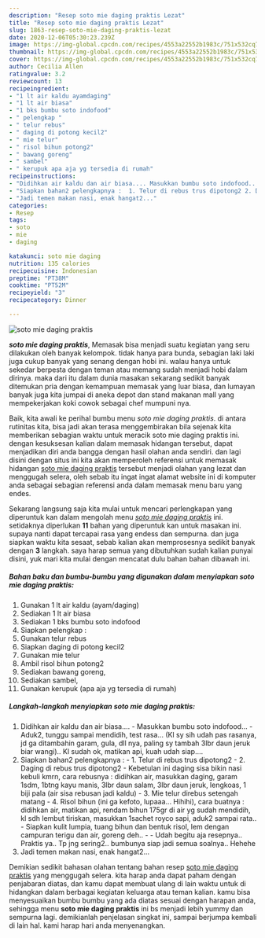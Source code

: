 ```yaml
---
description: "Resep soto mie daging praktis Lezat"
title: "Resep soto mie daging praktis Lezat"
slug: 1863-resep-soto-mie-daging-praktis-lezat
date: 2020-12-06T05:30:23.239Z
image: https://img-global.cpcdn.com/recipes/4553a22552b1983c/751x532cq70/soto-mie-daging-praktis-foto-resep-utama.jpg
thumbnail: https://img-global.cpcdn.com/recipes/4553a22552b1983c/751x532cq70/soto-mie-daging-praktis-foto-resep-utama.jpg
cover: https://img-global.cpcdn.com/recipes/4553a22552b1983c/751x532cq70/soto-mie-daging-praktis-foto-resep-utama.jpg
author: Cecilia Allen
ratingvalue: 3.2
reviewcount: 13
recipeingredient:
- "1 lt air kaldu ayamdaging"
- "1 lt air biasa"
- "1 bks bumbu soto indofood"
- " pelengkap "
- " telur rebus"
- " daging di potong kecil2"
- " mie telur"
- " risol bihun potong2"
- " bawang goreng"
- " sambel"
- " kerupuk apa aja yg tersedia di rumah"
recipeinstructions:
- "Didihkan air kaldu dan air biasa.... Masukkan bumbu soto indofood...  Aduk2, tunggu sampai mendidih, test rasa... (Kl sy sih udah pas rasanya, jd ga ditambahin garam, gula, dll nya, paling sy tambah 3lbr daun jeruk biar wangi).. Kl sudah ok, matikan api, kuah udah siap...."
- "Siapkan bahan2 pelengkapnya :  1. Telur di rebus trus dipotong2 2. Daging di rebus trus dipotong2 Kebetulan ini daging sisa bikin nasi kebuli kmrn, cara rebusnya : didihkan air, masukkan daging, garam 1sdm, 1btng kayu manis, 3lbr daun salam, 3lbr daun jeruk, lengkoas, 1 biji pala (air sisa rebusan jadi kaldu) 3. Mie telur direbus setengah matang 4. Risol bihun (ini ga kefoto, lupaaa... Hihihi), cara buatnya : didihkan air, matikan api, rendam bihun 175gr di air yg sudah mendidih, kl sdh lembut tiriskan, masukkan 1sachet royco sapi, aduk2 sampai rata.. Siapkan kulit lumpia, tuang bihun dan bentuk risol, lem dengan campuran terigu dan air, goreng deh..  Udah begitu aja resepnya.. Praktis ya.. Tp jng sering2..  bumbunya siap jadi semua soalnya.. Hehehe"
- "Jadi temen makan nasi, enak hangat2..."
categories:
- Resep
tags:
- soto
- mie
- daging

katakunci: soto mie daging 
nutrition: 135 calories
recipecuisine: Indonesian
preptime: "PT38M"
cooktime: "PT52M"
recipeyield: "3"
recipecategory: Dinner

---
```



![soto mie daging praktis](https://img-global.cpcdn.com/recipes/4553a22552b1983c/751x532cq70/soto-mie-daging-praktis-foto-resep-utama.jpg)

<b><i>soto mie daging praktis</i></b>, Memasak bisa menjadi suatu kegiatan yang seru dilakukan oleh banyak kelompok. tidak hanya para bunda, sebagian laki laki juga cukup banyak yang senang dengan hobi ini. walau hanya untuk sekedar berpesta dengan teman atau memang sudah menjadi hobi dalam dirinya. maka dari itu dalam dunia masakan sekarang sedikit banyak ditemukan pria dengan kemampuan memasak yang luar biasa, dan lumayan banyak juga kita jumpai di aneka depot dan stand makanan mall yang mempekerjakan koki cowok sebagai chef mumpuni nya.



Baik, kita awali ke perihal bumbu menu <i>soto mie daging praktis</i>. di antara rutinitas kita, bisa jadi akan terasa menggembirakan bila sejenak kita memberikan sebagian waktu untuk meracik soto mie daging praktis ini. dengan kesuksesan kalian dalam memasak hidangan tersebut, dapat menjadikan diri anda bangga dengan hasil olahan anda sendiri. dan lagi disini dengan situs ini kita akan memperoleh referensi untuk memasak hidangan <u>soto mie daging praktis</u> tersebut menjadi olahan yang lezat dan menggugah selera, oleh sebab itu ingat ingat alamat website ini di komputer anda sebagai sebagian referensi anda dalam memasak menu baru yang endes.


Sekarang langsung saja kita mulai untuk mencari perlengkapan yang diperuntuk kan dalam mengolah menu <u><i>soto mie daging praktis</i></u> ini. setidaknya diperlukan <b>11</b> bahan yang diperuntuk kan untuk masakan ini. supaya nanti dapat tercapai rasa yang endess dan sempurna. dan juga siapkan waktu kita sesaat, sebab kalian akan memprosesnya sedikit banyak dengan <b>3</b> langkah. saya harap semua yang dibutuhkan sudah kalian punyai disini, yuk mari kita mulai dengan mencatat dulu bahan bahan dibawah ini.

<!--inarticleads1-->

##### Bahan baku dan bumbu-bumbu yang digunakan dalam menyiapkan soto mie daging praktis:

1. Gunakan 1 lt air kaldu (ayam/daging)
1. Sediakan 1 lt air biasa
1. Sediakan 1 bks bumbu soto indofood
1. Siapkan  pelengkap :
1. Gunakan  telur rebus
1. Siapkan  daging di potong kecil2
1. Gunakan  mie telur
1. Ambil  risol bihun potong2
1. Sediakan  bawang goreng,
1. Sediakan  sambel,
1. Gunakan  kerupuk (apa aja yg tersedia di rumah)




<!--inarticleads2-->

##### Langkah-langkah menyiapkan soto mie daging praktis:

1. Didihkan air kaldu dan air biasa.... - Masukkan bumbu soto indofood...  - Aduk2, tunggu sampai mendidih, test rasa... (Kl sy sih udah pas rasanya, jd ga ditambahin garam, gula, dll nya, paling sy tambah 3lbr daun jeruk biar wangi).. Kl sudah ok, matikan api, kuah udah siap....
1. Siapkan bahan2 pelengkapnya :  - 1. Telur di rebus trus dipotong2 - 2. Daging di rebus trus dipotong2 - Kebetulan ini daging sisa bikin nasi kebuli kmrn, cara rebusnya : didihkan air, masukkan daging, garam 1sdm, 1btng kayu manis, 3lbr daun salam, 3lbr daun jeruk, lengkoas, 1 biji pala (air sisa rebusan jadi kaldu) - 3. Mie telur direbus setengah matang - 4. Risol bihun (ini ga kefoto, lupaaa... Hihihi), cara buatnya : didihkan air, matikan api, rendam bihun 175gr di air yg sudah mendidih, kl sdh lembut tiriskan, masukkan 1sachet royco sapi, aduk2 sampai rata.. - Siapkan kulit lumpia, tuang bihun dan bentuk risol, lem dengan campuran terigu dan air, goreng deh.. -  - Udah begitu aja resepnya.. Praktis ya.. Tp jng sering2..  bumbunya siap jadi semua soalnya.. Hehehe
1. Jadi temen makan nasi, enak hangat2...




Demikian sedikit bahasan olahan tentang bahan resep <u>soto mie daging praktis</u> yang menggugah selera. kita harap anda dapat paham dengan penjabaran diatas, dan kamu dapat membuat ulang di lain waktu untuk di hidangkan dalam berbagai kegiatan keluarga atau teman kalian. kamu bisa menyesuaikan bumbu bumbu yang ada diatas sesuai dengan harapan anda, sehingga menu <b>soto mie daging praktis</b> ini bs menjadi lebih yummy dan sempurna lagi. demikianlah penjelasan singkat ini, sampai berjumpa kembali di lain hal. kami harap hari anda menyenangkan.
